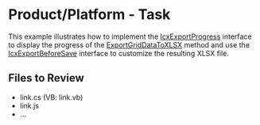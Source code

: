 # Product/Platform - Task

This example illustrates how to implement the [IcxExportProgress](https://docs.devexpress.com/VCL/cxExport.IcxExportProgress) interface to display the progress of the [ExportGridDataToXLSX](https://docs.devexpress.com/VCL/cxGridExportLink.ExportGridDataToXLSX%289F6709F2%29) method and use the [IcxExportBeforeSave](https://docs.devexpress.com/VCL/cxExport.IcxExportBeforeSave) interface to customize the resulting XLSX file.


## Files to Review

- link.cs (VB: link.vb)
- link.js
- ...

